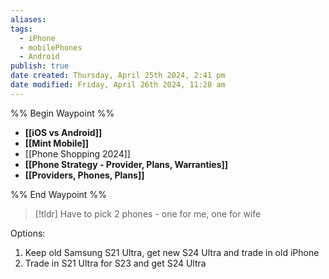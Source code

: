 ```yaml
---
aliases: 
tags:
  - iPhone
  - mobilePhones
  - Android
publish: true
date created: Thursday, April 25th 2024, 2:41 pm
date modified: Friday, April 26th 2024, 11:28 am
---
```


%% Begin Waypoint %%
- **[[iOS vs Android]]**
- **[[Mint Mobile]]**
- [[Phone Shopping 2024]]
- **[[Phone Strategy - Provider, Plans, Warranties]]**
- **[[Providers, Phones, Plans]]**

%% End Waypoint %%

> [!tldr] Have to pick 2 phones - one for me, one for wife

Options:
1. Keep old Samsung S21 Ultra, get new S24 Ultra and trade in old iPhone
2. Trade in S21 Ultra for S23 and get S24 Ultra

